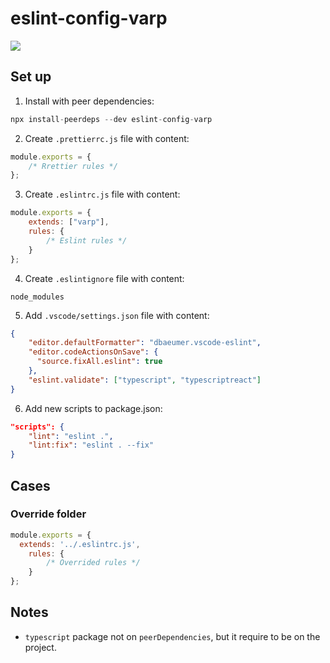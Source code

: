 # eslint-config-varp

<a href="https://www.npmjs.com/package/eslint-config-varp">
    <img src="https://nodei.co/npm/eslint-config-varp.png?mini=true">
</a>

## Set up

1. Install with peer dependencies:

```js
npx install-peerdeps --dev eslint-config-varp
```

2. Create `.prettierrc.js` file with content:

```js
module.exports = {
    /* Rrettier rules */
};

```

3. Create `.eslintrc.js` file with content:

```js
module.exports = {
    extends: ["varp"],
    rules: {
        /* Eslint rules */
    }
};
```

4. Create `.eslintignore` file with content:

```
node_modules
```

5. Add `.vscode/settings.json` file with content:
```json
{
    "editor.defaultFormatter": "dbaeumer.vscode-eslint",
    "editor.codeActionsOnSave": {
      "source.fixAll.eslint": true
    },
    "eslint.validate": ["typescript", "typescriptreact"]
}
```

6. Add new scripts to package.json:

```json
"scripts": {
    "lint": "eslint .",
    "lint:fix": "eslint . --fix"
}
```

## Cases

### Override folder

```js
module.exports = {
  extends: '../.eslintrc.js',
    rules: {
        /* Overrided rules */
    }
};
```

## Notes

- `typescript` package not on `peerDependencies`, but it require to be on the project.


